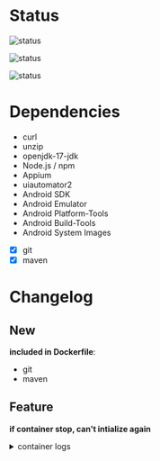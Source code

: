 # Status
![status](https://img.shields.io/badge/build-successfull-green?style=for-the-badge)

![status](https://img.shields.io/badge/test-successfull-green?style=for-the-badge)

![status](https://img.shields.io/badge/release-pending-blue?style=for-the-badge)

# Dependencies
- curl
- unzip
- openjdk-17-jdk
- Node.js /  npm
- Appium
- uiautomator2
- Android SDK
- Android Emulator
- Android Platform-Tools
- Android Build-Tools
- Android System Images
- [X] git
- [X] maven

# Changelog

## New 
**included in Dockerfile**:
  - git
  - maven

## Feature 
**if container stop, can't intialize again**
<details>
<summary>container logs</summary>
  
```
##############################################################################
##                        WARNING - ACTION REQUIRED                         ##
##  Consider using the '-metrics-collection' flag to help improve the       ##
##  emulator by sending anonymized usage data. Or use the '-no-metrics'     ##
##  flag to bypass this warning and turn off the metrics collection.        ##
##  In a future release this warning will turn into a one-time blocking     ##
##  prompt to ask for explicit user input regarding metrics collection.     ##
##                                                                          ##
##  Please see '-help-metrics-collection' for more details. You can use     ##
##  '-metrics-to-file' or '-metrics-to-console' flags to see what type of   ##
##  data is being collected by emulator as part of usage statistics.        ##
##############################################################################
INFO    | Loading snapshot 'default_boot'...
INFO    | Cold boot based on user configuration
INFO    | Boot completed in 17747 ms
INFO    | Increasing screen off timeout, logcat buffer size to 2M.
ERROR   | Unable to connect to adb daemon on port: 5037
INFO    | Storing crashdata in: /tmp/android-unknown/emu-crash-34.2.16.db, detection is enabled for process: 7
INFO    | Android emulator version 34.2.16.0 (build_id 12038310) (CL:N/A)
INFO    | Found systemPath /Android/Sdk/system-images/android-27/google_apis_playstore/x86/
ERROR   | Running multiple emulators with the same AVD 
ERROR   | is an experimental feature.
ERROR   | Please use -read-only flag to enable this feature.
INFO    | Storing crashdata in: /tmp/android-unknown/emu-crash-34.2.16.db, detection is enabled for process: 7
INFO    | Duplicate loglines will be removed, if you wish to see each individual line launch with the -log-nofilter flag.
INFO    | Increasing RAM size to 1536MB
```

</details>

